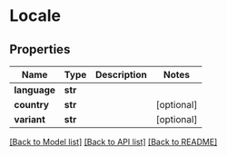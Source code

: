 # Locale

## Properties
Name | Type | Description | Notes
------------ | ------------- | ------------- | -------------
**language** | **str** |  | 
**country** | **str** |  | [optional] 
**variant** | **str** |  | [optional] 

[[Back to Model list]](../README.md#documentation-for-models) [[Back to API list]](../README.md#documentation-for-api-endpoints) [[Back to README]](../README.md)

